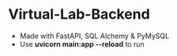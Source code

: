 # Virtual-Lab-Backend
- Made with FastAPI, SQL Alchemy & PyMySQL
- Use **uvicorn main:app --reload** to run
